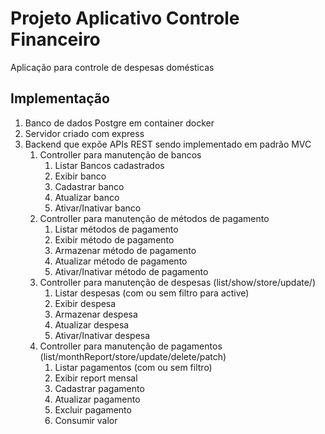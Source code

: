 # Projeto Aplicativo Controle Financeiro

Aplicação para controle de despesas domésticas

## Implementação

1. Banco de dados Postgre em container docker
2. Servidor criado com express
3. Backend que expõe APIs REST sendo implementado em padrão MVC
   1. Controller para manutenção de bancos
      1. Listar Bancos cadastrados
      2. Exibir banco
      3. Cadastrar banco
      4. Atualizar banco
      5. Ativar/Inativar banco
   2. Controller para manutenção de métodos de pagamento
      1. Listar métodos de pagamento
      2. Exibir método de pagamento
      3. Armazenar método de pagamento
      4. Atualizar método de pagamento
      5. Ativar/Inativar método de pagamento
   3. Controller para manutenção de despesas (list/show/store/update/)
      1. Listar despesas (com ou sem filtro para active)
      2. Exibir despesa
      3. Armazenar despesa
      4. Atualizar despesa
      5. Ativar/Inativar despesa
   4. Controller para manutenção de pagamentos (list/monthReport/store/update/delete/patch)
      1. Listar pagamentos (com ou sem filtro)
      2. Exibir report mensal
      3. Cadastrar pagamento
      4. Atualizar pagamento
      5. Excluir pagamento
      6. Consumir valor
